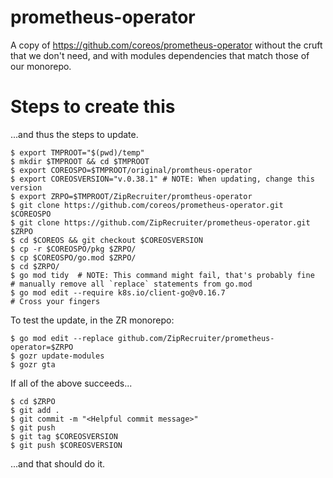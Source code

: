 # prometheus-operator
A copy of https://github.com/coreos/prometheus-operator without the cruft that we don't need, and with modules dependencies that match those of our monorepo.

# Steps to create this

...and thus the steps to update.

```
$ export TMPROOT="$(pwd)/temp"
$ mkdir $TMPROOT && cd $TMPROOT
$ export COREOSPO=$TMPROOT/original/promtheus-operator
$ export COREOSVERSION="v.0.38.1" # NOTE: When updating, change this version
$ export ZRPO=$TMPROOT/ZipRecruiter/promtheus-operator
$ git clone https://github.com/coreos/prometheus-operator.git $COREOSPO
$ git clone https://github.com/ZipRecruiter/prometheus-operator.git $ZRPO
$ cd $COREOS && git checkout $COREOSVERSION
$ cp -r $COREOSPO/pkg $ZRPO/
$ cp $COREOSPO/go.mod $ZRPO/
$ cd $ZRPO/
$ go mod tidy  # NOTE: This command might fail, that's probably fine
# manually remove all `replace` statements from go.mod
$ go mod edit --require k8s.io/client-go@v0.16.7
# Cross your fingers
```

To test the update, in the ZR monorepo:

```
$ go mod edit --replace github.com/ZipRecruiter/prometheus-operator=$ZRPO
$ gozr update-modules
$ gozr gta
```

If all of the above succeeds...

```
$ cd $ZRPO
$ git add .
$ git commit -m "<Helpful commit message>"
$ git push
$ git tag $COREOSVERSION
$ git push $COREOSVERSION
```

...and that should do it.

